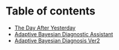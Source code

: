 # Table of contents

* [The Day After Yesterday](README.md)
* [Adaptive Bayesian Diagnostic Assistant](adaptive_bayesian_diagnosis.py.md)
* [Adaptive Bayesian Diagnosis Ver2](adaptive-bayesian-diagnosis-ver2.md)
